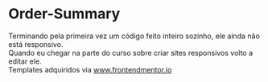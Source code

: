 # Order-Summary
Terminando pela primeira vez um código feito inteiro sozinho, ele ainda não está responsivo. <Br>
Quando eu chegar na parte do curso sobre criar sites responsivos volto a editar ele. <br>
Templates adquiridos via www.frontendmentor.io


